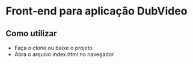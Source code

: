 # Front-end para aplicação DubVideo
## Como utilizar
* Faça o clone ou baixe o projeto
* Abra o arquivo index.html no navegador